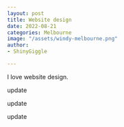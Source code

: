 ```yaml
---
layout: post
title: Website design
date: 2022-08-21
categories: Melbourne
image: "/assets/windy-melbourne.png"
author:
- ShinyGiggle

---
```

I love website design.

update

update

update

